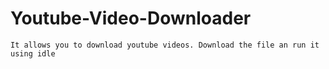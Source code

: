 # Youtube-Video-Downloader
`It allows you to download youtube videos.
Download the file an run it using idle`
